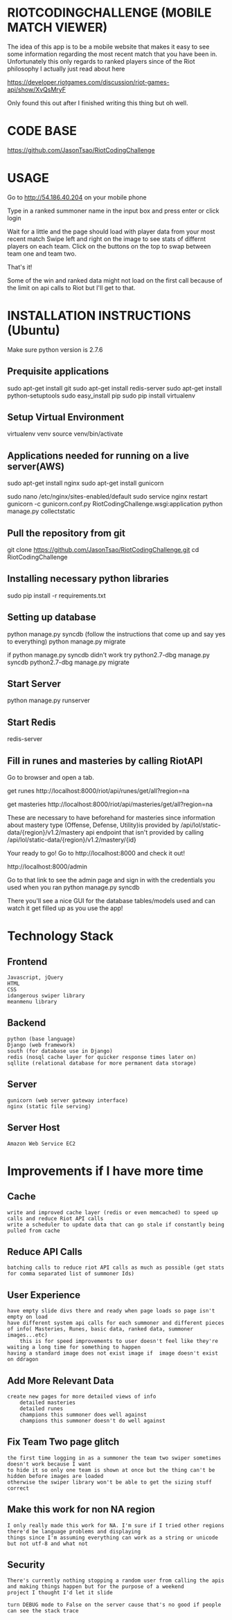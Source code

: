RIOTCODINGCHALLENGE (MOBILE MATCH VIEWER)
=========================================

The idea of this app is to be a mobile website that makes it easy to see some 
information regarding the most recent match that you have been in. Unfortunately 
this only regards to ranked players since of the Riot philosophy I actually just read about here

https://developer.riotgames.com/discussion/riot-games-api/show/XvQsMryF

Only found this out after I finished writing this thing but oh well. 


CODE BASE
=========
https://github.com/JasonTsao/RiotCodingChallenge

USAGE
=====
Go to http://54.186.40.204 on your mobile phone

Type in a ranked summoner name in the input box and press enter or click login

Wait for a little and the page should load with player data from your most recent match
Swipe left and right on the image to see stats of differnt players on each team. Click on 
the buttons on the top to swap between team one and team two.

That's it!

Some of the win and ranked data might not load on the first call because of the limit on
api calls to Riot but I'll get to that.


INSTALLATION INSTRUCTIONS (Ubuntu)
==================================
Make sure python version is 2.7.6

Prequisite applications
------------------------
sudo apt-get install git
sudo apt-get install redis-server
sudo apt-get install python-setuptools
sudo easy_install pip
sudo pip install virtualenv

Setup Virtual Environment
---------------------------
virtualenv venv
source venv/bin/activate


Applications needed for running on a live server(AWS)
----------------------------------------------------
sudo apt-get install nginx
sudo apt-get install gunicorn

sudo nano /etc/nginx/sites-enabled/default
sudo service nginx restart
gunicorn -c gunicorn.conf.py RiotCodingChallenge.wsgi:application
python manage.py collectstatic


Pull the repository from git
-----------------------------
git clone https://github.com/JasonTsao/RiotCodingChallenge.git
cd RiotCodingChallenge

Installing necessary python libraries
-------------------------------------
sudo pip install -r requirements.txt


Setting up database
-------------------
python manage.py syncdb  (follow the instructions that come up and say yes to everything)
python manage.py migrate

if python manage.py syncdb didn't work try 
python2.7-dbg manage.py syncdb
python2.7-dbg manage.py migrate


Start Server
------------
python manage.py runserver

Start Redis
------------
redis-server


Fill in runes and masteries by calling RiotAPI
-----------------------------------------------
Go to browser and open a tab.

get runes
http://localhost:8000/riot/api/runes/get/all?region=na

get masteries
http://localhost:8000/riot/api/masteries/get/all?region=na

These are necessary to have beforehand for masteries since information about mastery type (Offense, Defense, Utility)is provided by 
	/api/lol/static-data/{region}/v1.2/mastery api endpoint
that isn't provided by calling 
	/api/lol/static-data/{region}/v1.2/mastery/{id} 



Your ready to go! Go to http://localhost:8000 and check it out!

http://localhost:8000/admin

Go to that link to see the admin page and sign in with the credentials you used when you ran
python manage.py syncdb

There you'll see a nice GUI for the database tables/models used and can watch it get filled up as you use the app! 


Technology Stack
================
Frontend
--------
	Javascript, jQuery
	HTML
	CSS
	idangerous swiper library
	meanmenu library


Backend
-------
	python (base language)
	Django (web framework)
	south (for database use in Django)
	redis (nosql cache layer for quicker response times later on)
	sqllite (relational database for more permanent data storage)

Server
------
	gunicorn (web server gateway interface)
	nginx (static file serving)


Server Host
-----------
	Amazon Web Service EC2



Improvements if I have more time
================================
Cache
-----
	write and improved cache layer (redis or even memcached) to speed up calls and reduce Riot API calls
	write a scheduler to update data that can go stale if constantly being pulled from cache


Reduce API Calls
----------------
	batching calls to reduce riot API calls as much as possible (get stats for comma separated list of summoner Ids)


User Experience
---------------
	have empty slide divs there and ready when page loads so page isn't empty on load
	have different system api calls for each summoner and different pieces of info( Masteries, Runes, basic data, ranked data, summoner images...etc)
		this is for speed improvements to user doesn't feel like they're waiting a long time for something to happen
	having a standard image does not exist image if  image doesn't exist on ddragon


Add More Relevant Data
----------------------
	create new pages for more detailed views of info
		detailed masteries
		detailed runes
		champions this summoner does well against
		champions this summoner doesn't do well against


Fix Team Two page glitch 
------------------------
	the first time logging in as a summoner the team two swiper sometimes doesn't work because I want 
	to hide it so only one team is shown at once but the thing can't be hidden before images are loaded
	otherwise the swiper library won't be able to get the sizing stuff correct
	

Make this work for non NA region
--------------------------------
	I only really made this work for NA. I'm sure if I tried other regions there'd be language problems and displaying
	things since I'm assuming everything can work as a string or unicode but not utf-8 and what not


Security
--------
	There's currently nothing stopping a random user from calling the apis and making things happen but for the purpose of a weekend 
	project I thought I'd let it slide

	turn DEBUG mode to False on the server cause that's no good if people can see the stack trace